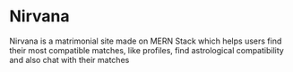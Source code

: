# Nirvana
Nirvana is a matrimonial site made on MERN Stack which helps users find their most compatible matches, like profiles, find astrological compatibility and also chat with their matches
